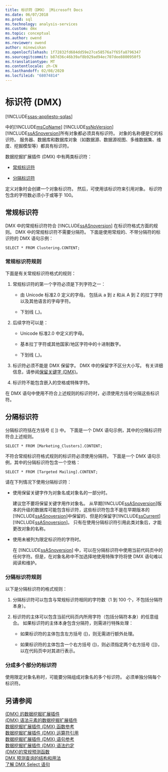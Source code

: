 ```yaml
---
title: 标识符（DMX） |Microsoft Docs
ms.date: 06/07/2018
ms.prod: sql
ms.technology: analysis-services
ms.custom: dmx
ms.topic: conceptual
ms.author: owend
ms.reviewer: owend
author: minewiskan
ms.openlocfilehash: 1f72832fd684dd59e27ce58576a7f65fa8796347
ms.sourcegitcommit: b87d36c46b39af8b929ad94ec707dee8800950f5
ms.translationtype: MT
ms.contentlocale: zh-CN
ms.lasthandoff: 02/08/2020
ms.locfileid: "68074814"
---
```

# <a name="identifiers-dmx"></a>标识符 (DMX)
[!INCLUDE[ssas-appliesto-sqlas](../includes/ssas-appliesto-sqlas.md)]

  中的[!INCLUDE[msCoName](../includes/msconame-md.md)] [!INCLUDE[ssNoVersion](../includes/ssnoversion-md.md)] [!INCLUDE[ssASnoversion](../includes/ssasnoversion-md.md)]所有对象都必须具有标识符。 对象的名称便是它的标识符。 服务器、数据库和数据库对象（如数据源、数据源视图、多维数据集、维度、挖掘模型等）都具有标识符。  
  
 数据挖掘扩展插件 (DMX) 中有两类标识符：  
  
-   [常规标识符](#RegularIdentifiers)  
  
-   [分隔标识符](#DelimitedIdentifiers)  
  
 定义对象时会创建一个对象标识符。 然后，可使用该标识符来引用对象。 标识符包含的字符数必须小于或等于 100。  
  
##  <a name="RegularIdentifiers"></a>常规标识符  
 DMX 中的常规标识符符合 [!INCLUDE[ssASnoversion](../includes/ssasnoversion-md.md)] 在标识符格式方面的规则。 DMX 中的常规标识符不需要分隔符。 下面是使用常规的、不带分隔符的标识符的 DMX 语句示例：  
  
```  
SELECT * FROM Clustering.CONTENT;  
```  
  
### <a name="rules-for-regular-identifiers"></a>常规标识符规则  
 下面是有关常规标识符格式的规则：  
  
1.  常规标识符的第一个字符必须是下列字符之一：  
  
    -   由 Unicode 标准2.0 定义的字母。 包括从 a 到 z 和从 A 到 Z 的拉丁字符以及其他语言的字母字符。  
  
    -   下划线 (_)。  
  
2.  后续字符可以是：  
  
    -   Unicode 标准2.0 中定义的字母。  
  
    -   基本拉丁字符或其他国家/地区字符中的十进制数字。  
  
    -   下划线 (_)。  
  
3.  标识符必须不能是 DMX 保留字。 DMX 中的保留字不区分大小写。 有关详细信息，请参阅[保留关键字 &#40;DMX&#41;](../dmx/reserved-keywords-dmx.md)。  
  
4.  标识符不能包含嵌入的空格或特殊字符。  
  
 在 DMX 语句中使用不符合上述规则的标识符时，必须使用方括号分隔这些标识符。  
  
##  <a name="DelimitedIdentifiers"></a>分隔标识符  
 分隔标识符括在方括号 ([ ]) 中。  下面是一个 DMX 语句示例，其中的分隔标识符符合上述规则。  
  
```  
SELECT * FROM [Marketing_Clusters].CONTENT;  
```  
  
 不符合常规标识符格式规则的标识符必须使用分隔符。 下面是一个 DMX 语句示例，其中的分隔标识符包含一个空格：  
  
```  
SELECT * FROM [Targeted Mailing].CONTENT;  
```  
  
 请在下列情况下使用分隔标识符：  
  
-   使用保留关键字作为对象名或对象名的一部分时。  
  
     建议您不要将保留关键字用作对象名。 从早期[!INCLUDE[ssASnoversion](../includes/ssasnoversion-md.md)]版本的升级的数据库可能包含标识符，这些标识符包含不是在早期版本的[!INCLUDE[ssASnoversion](../includes/ssasnoversion-md.md)]中保留的、但是的保留字[!INCLUDE[ssCurrent](../includes/sscurrent-md.md)] [!INCLUDE[ssASnoversion](../includes/ssasnoversion-md.md)]。 只有在使用分隔标识符引用此类对象后，才能更改对象的名称。  
  
-   使用未被列为限定标识符的字符时。  
  
     在 [!INCLUDE[ssASnoversion](../includes/ssasnoversion-md.md)] 中，可以在分隔标识符中使用当前代码页中的任何字符。但是，在对象名称中不加选择地使用特殊字符将使 DMX 语句难以阅读和维护。  
  
### <a name="rules-for-delimited-identifiers"></a>分隔标识符规则  
 以下是分隔标识符的格式规则：  
  
1.  分隔标识符可以包含与常规标识符相同的字符数（1 到 100 个，不包括分隔符本身）。  
  
2.  标识符的主体可以包含当前代码页内所用字符（包括分隔符本身）的任意组合。 如果标识符的主体本身包含分隔符，则需进行特殊处理：  
  
    -   如果标识符的主体包含左方括号 ([)，则无需进行额外处理。  
  
    -   如果标识符的主体包含一个右方括号 (])，则必须指定两个右方括号 (]])，以在代码页中对其进行表示。  
  
### <a name="delimiting-identifiers-with-multiple-parts"></a>分成多个部分的标识符  
 使用限定对象名称时，可能要分隔组成对象名的多个标识符。 必须单独分隔每个标识符。  
  
## <a name="see-also"></a>另请参阅  
 [&#40;DMX&#41; 的数据挖掘扩展插件](../dmx/data-mining-extensions-dmx-reference.md)   
 [&#40;DMX&#41; 语法元素的数据挖掘扩展插件](../dmx/data-mining-extensions-dmx-syntax-elements.md)   
 [数据挖掘扩展插件 &#40;DMX&#41; 函数参考](../dmx/data-mining-extensions-dmx-function-reference.md)   
 [数据挖掘扩展插件 &#40;DMX&#41; 运算符引用](../dmx/data-mining-extensions-dmx-operator-reference.md)   
 [数据挖掘扩展插件 &#40;DMX&#41; 语句参考](../dmx/data-mining-extensions-dmx-statements.md)   
 [数据挖掘扩展插件 &#40;DMX&#41; 语法约定](../dmx/data-mining-extensions-dmx-syntax-conventions.md)   
 [&#40;DMX&#41;的常规预测函数](../dmx/general-prediction-functions-dmx.md)   
 [DMX 预测查询的结构和用法](../dmx/structure-and-usage-of-dmx-prediction-queries.md)   
 [了解 DMX Select 语句](../dmx/understanding-the-dmx-select-statement.md)  
  
  
